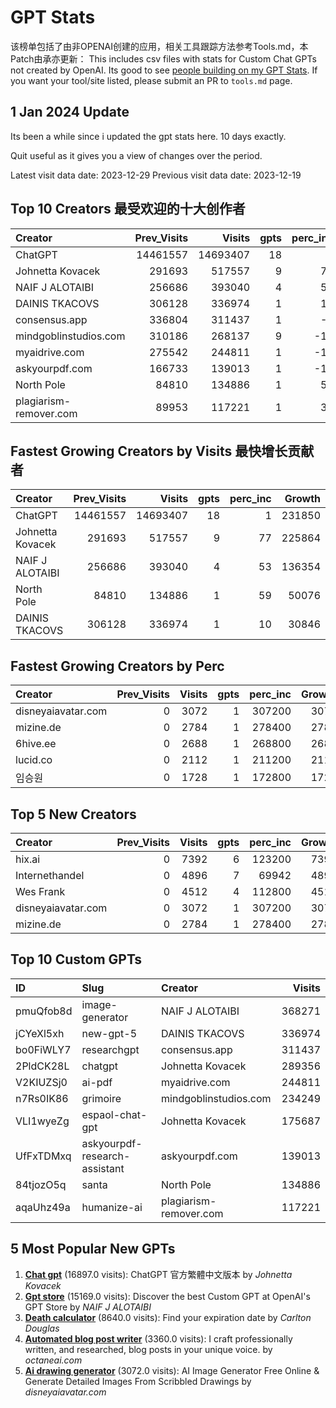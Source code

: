 # GPT Stats
该榜单包括了由非OPENAI创建的应用，相关工具跟踪方法参考Tools.md，本Patch由承亦更新：
This includes csv files with stats for Custom Chat GPTs not created by OpenAI. Its good to see [people building on my GPT Stats](./tools.md). If you want your tool/site listed, please submit an PR to `tools.md` page.

## 1 Jan 2024 Update

Its been a while since i updated the gpt stats here. 10 days exactly.

Quit useful as it gives you a view of changes over the period.

Latest visit data date: 2023-12-29
Previous visit data date: 2023-12-19

## Top 10 Creators 最受欢迎的十大创作者

| Creator                |   Prev_Visits |   Visits |   gpts |   perc_inc |
|:-----------------------|--------------:|---------:|-------:|-----------:|
| ChatGPT                |      14461557 | 14693407 |     18 |          1 |
| Johnetta Kovacek       |        291693 |   517557 |      9 |         77 |
| NAIF J ALOTAIBI        |        256686 |   393040 |      4 |         53 |
| DAINIS TKACOVS         |        306128 |   336974 |      1 |         10 |
| consensus.app          |        336804 |   311437 |      1 |         -7 |
| mindgoblinstudios.com  |        310186 |   268137 |      9 |        -13 |
| myaidrive.com          |        275542 |   244811 |      1 |        -11 |
| askyourpdf.com         |        166733 |   139013 |      1 |        -16 |
| North Pole             |         84810 |   134886 |      1 |         59 |
| plagiarism-remover.com |         89953 |   117221 |      1 |         30 |

## Fastest Growing Creators by Visits 最快增长贡献者

| Creator          |   Prev_Visits |   Visits |   gpts |   perc_inc |   Growth |
|:-----------------|--------------:|---------:|-------:|-----------:|---------:|
| ChatGPT          |      14461557 | 14693407 |     18 |          1 |   231850 |
| Johnetta Kovacek |        291693 |   517557 |      9 |         77 |   225864 |
| NAIF J ALOTAIBI  |        256686 |   393040 |      4 |         53 |   136354 |
| North Pole       |         84810 |   134886 |      1 |         59 |    50076 |
| DAINIS TKACOVS   |        306128 |   336974 |      1 |         10 |    30846 |

## Fastest Growing Creators by Perc

| Creator            |   Prev_Visits |   Visits |   gpts |   perc_inc |   Growth |
|:-------------------|--------------:|---------:|-------:|-----------:|---------:|
| disneyaiavatar.com |             0 |     3072 |      1 |     307200 |     3072 |
| mizine.de          |             0 |     2784 |      1 |     278400 |     2784 |
| 6hive.ee           |             0 |     2688 |      1 |     268800 |     2688 |
| lucid.co           |             0 |     2112 |      1 |     211200 |     2112 |
| 임승원             |             0 |     1728 |      1 |     172800 |     1728 |

## Top 5 New Creators

| Creator            |   Prev_Visits |   Visits |   gpts |   perc_inc |   Growth |
|:-------------------|--------------:|---------:|-------:|-----------:|---------:|
| hix.ai             |             0 |     7392 |      6 |     123200 |     7392 |
| Internethandel     |             0 |     4896 |      7 |      69942 |     4896 |
| Wes Frank          |             0 |     4512 |      4 |     112800 |     4512 |
| disneyaiavatar.com |             0 |     3072 |      1 |     307200 |     3072 |
| mizine.de          |             0 |     2784 |      1 |     278400 |     2784 |

## Top 10 Custom GPTs

| ID        | Slug                          | Creator                |   Visits |
|:----------|:------------------------------|:-----------------------|---------:|
| pmuQfob8d | image-generator               | NAIF J ALOTAIBI        |   368271 |
| jCYeXl5xh | new-gpt-5                     | DAINIS TKACOVS         |   336974 |
| bo0FiWLY7 | researchgpt                   | consensus.app          |   311437 |
| 2PldCK28L | chatgpt                       | Johnetta Kovacek       |   289356 |
| V2KIUZSj0 | ai-pdf                        | myaidrive.com          |   244811 |
| n7Rs0IK86 | grimoire                      | mindgoblinstudios.com  |   234249 |
| VLI1wyeZg | espaol-chat-gpt               | Johnetta Kovacek       |   175687 |
| UfFxTDMxq | askyourpdf-research-assistant | askyourpdf.com         |   139013 |
| 84tjozO5q | santa                         | North Pole             |   134886 |
| aqaUhz49a | humanize-ai                   | plagiarism-remover.com |   117221 |

## 5 Most Popular New GPTs

1. **[Chat gpt](https://chat.openai.com/g/g-AfoapwDgy-chat-gpt)** (16897.0 visits): ChatGPT 官方繁體中文版本 by _Johnetta Kovacek_
2. **[Gpt store](https://chat.openai.com/g/g-P6MdNuLzH-gpt-store)** (15169.0 visits): Discover the best Custom GPT at OpenAI's GPT Store by _NAIF J ALOTAIBI_
3. **[Death calculator](https://chat.openai.com/g/g-mb0Rc4uR5-death-calculator)** (8640.0 visits): Find your expiration date by _Carlton Douglas_
4. **[Automated blog post writer](https://chat.openai.com/g/g-82ALdp8Nj-automated-blog-post-writer)** (3360.0 visits): I craft professionally written, and researched, blog posts in your unique voice. by _octaneai.com_
5. **[Ai drawing generator](https://chat.openai.com/g/g-XLibUCa3f-ai-drawing-generator)** (3072.0 visits): AI Image Generator Free Online & Generate Detailed Images From Scribbled Drawings by _disneyaiavatar.com_
